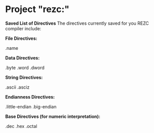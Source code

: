# Project "rezc:"


**Saved List of Directives**
The directives currently saved for you REZC compiler include:

**File Directives:**

.name

**Data Directives:**

.byte
.word
.dword

**String Directives:**

.ascii
.asciz

**Endianness Directives:**

.little-endian
.big-endian

**Base Directives (for numeric interpretation):**

.dec
.hex
.octal
